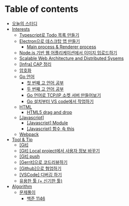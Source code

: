 # Table of contents

* [오늘의 스터디](README.md)
* [Interests](interests/README.md)
  * [Typescript로 Todo 목록 만들기](interests/typescript-todo.md)
  * [Electron으로 데스크탑 앱 만들기](interests/electron/README.md)
    * [Main process & Renderer process](interests/electron/main-process-and-renderer-process.md)
  * [Node.js 기반 웹 어플리케이션에서 이미지 업로드하기](interests/2018-04-20-web_imageupload.md)
  * [Scalable Web Architecture and Distributed Sysems](interests/2018-01-19-webarchitecture.md)
  * [\[Infra\] CAP 정리](interests/cap.md)
  * [암호화](interests/undefined.md)
  * [Go 언어](interests/gostudy/README.md)
    * [첫 번째 고 언어 공부](interests/gostudy/2017-12-16-gostudy1.md)
    * [두 번째 고 언어 공부](interests/gostudy/2017-12-19-gostudy2.md)
    * [Go 언어로 TCP/IP 소켓 서버 만들어보기](interests/gostudy/2018-03-08-goserver.md)
    * [Go 설치부터 VS code에서 작업하기](interests/gostudy/go-vs-code.md)
  * [HTML](interests/html/README.md)
    * [HTML5 drag and drop](interests/html/html5-drag-and-drop.md)
  * [\[Javascript\]](interests/javascript/README.md)
    * [\[Javascript\] Module](interests/javascript/module.md)
    * [\[Javascript\] 함수 속 this](interests/javascript/this.md)
  * [Webpack](interests/webpack.md)
* [Tool & Tip](tool-and-tip/README.md)
  * [\[Git\]](tool-and-tip/git.md)
  * [\[Git\] Local project에서 사용자 정보 바꾸기](tool-and-tip/local-project.md)
  * [\[Git\] push](tool-and-tip/git-push.md)
  * [\[Gerrit\]으로 코드리뷰하기](tool-and-tip/gerrit.md)
  * [\[Github\]으로 협업하기](tool-and-tip/github.md)
  * [\[VSCode\] 디버깅 하기](tool-and-tip/undefined.md)
  * [유용한 툴 \(+ 신기한 툴\)](tool-and-tip/undefined-1.md)
* [Algorithm](study/README.md)
  * [문제풀이](study/undefined/README.md)
    * [백준 1146](study/undefined/1146.md)

